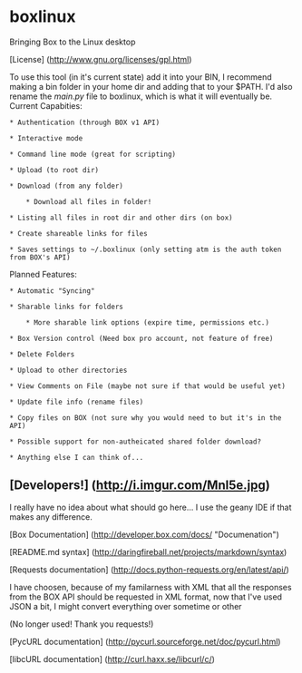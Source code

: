 boxlinux
========

Bringing Box to the Linux desktop

[License] (http://www.gnu.org/licenses/gpl.html)

To use this tool (in it's current state) add it into your BIN, I recommend making a bin folder in your home dir and adding that to your $PATH. I'd also rename the *main.py* file to boxlinux, which is what it will eventually be.
Current Capabities:

	* Authentication (through BOX v1 API)
	
	* Interactive mode
	
	* Command line mode (great for scripting)
	
	* Upload (to root dir)
	
	* Download (from any folder)
	
		* Download all files in folder!
		
	* Listing all files in root dir and other dirs (on box)
	
	* Create shareable links for files
	
	* Saves settings to ~/.boxlinux (only setting atm is the auth token from BOX's API)
	
Planned Features:

	* Automatic "Syncing"
	
	* Sharable links for folders
	
		* More sharable link options (expire time, permissions etc.)
		
	* Box Version control (Need box pro account, not feature of free)
	
	* Delete Folders
	
	* Upload to other directories
	
	* View Comments on File (maybe not sure if that would be useful yet)
	
	* Update file info (rename files)
	
	* Copy files on BOX (not sure why you would need to but it's in the API)
	
	* Possible support for non-autheicated shared folder download?
	
	* Anything else I can think of...





[Developers!] (http://i.imgur.com/Mnl5e.jpg)
----------

I really have no idea about what should go here... I use the geany IDE if that makes any difference. 

[Box Documentation] (http://developer.box.com/docs/ "Documenation")

[README.md syntax] (http://daringfireball.net/projects/markdown/syntax)

[Requests documentation] (http://docs.python-requests.org/en/latest/api/)

I have choosen, because of my familarness with XML that all the responses from the BOX API should be requested in XML format, now that I've used JSON a bit, I might convert everything over sometime or other

(No longer used! Thank you requests!)

[PycURL documentation] (http://pycurl.sourceforge.net/doc/pycurl.html)

[libcURL documentation] (http://curl.haxx.se/libcurl/c/)
